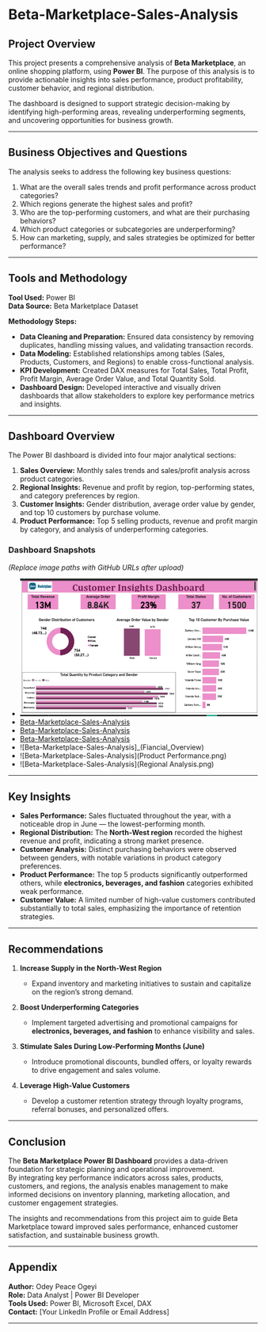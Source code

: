 # Beta-Marketplace-Sales-Analysis


##  Project Overview  
This project presents a comprehensive analysis of **Beta Marketplace**, an online shopping platform, using **Power BI**. The purpose of this analysis is to provide actionable insights into sales performance, product profitability, customer behavior, and regional distribution.  

The dashboard is designed to support strategic decision-making by identifying high-performing areas, revealing underperforming segments, and uncovering opportunities for business growth.  

---

##  Business Objectives and Questions  
The analysis seeks to address the following key business questions:  

1. What are the overall sales trends and profit performance across product categories?  
2. Which regions generate the highest sales and profit?  
3. Who are the top-performing customers, and what are their purchasing behaviors?  
4. Which product categories or subcategories are underperforming?  
5. How can marketing, supply, and sales strategies be optimized for better performance?  

---

##  Tools and Methodology  

**Tool Used:** Power BI  
**Data Source:** Beta Marketplace Dataset  

**Methodology Steps:**  
- **Data Cleaning and Preparation:** Ensured data consistency by removing duplicates, handling missing values, and validating transaction records.  
- **Data Modeling:** Established relationships among tables (Sales, Products, Customers, and Regions) to enable cross-functional analysis.  
- **KPI Development:** Created DAX measures for Total Sales, Total Profit, Profit Margin, Average Order Value, and Total Quantity Sold.  
- **Dashboard Design:** Developed interactive and visually driven dashboards that allow stakeholders to explore key performance metrics and insights.  

---

##  Dashboard Overview  

The Power BI dashboard is divided into four major analytical sections:  

1. **Sales Overview:** Monthly sales trends and sales/profit analysis across product categories.  
2. **Regional Insights:** Revenue and profit by region, top-performing states, and category preferences by region.  
3. **Customer Insights:** Gender distribution, average order value by gender, and top 10 customers by purchase volume.  
4. **Product Performance:** Top 5 selling products, revenue and profit margin by category, and analysis of underperforming categories.  

### Dashboard Snapshots  
*(Replace image paths with GitHub URLs after upload)*  

- ![Beta-Marketplace-Sales-Analysis](Customer_Insights.png)
- [Beta-Marketplace-Sales-Analysis]([Beta-Mar)
- [Beta-Marketplace-Sales-Analysis](Customer_Insights.png)
- [Beta-Marketplace-Sales-Analysis](Customer_Insights.png)
- ![Beta-Marketplace-Sales-Analysis]_(Fiancial_Overview)
- ![Beta-Marketplace-Sales-Analysis](Product Performance.png)  
- ![Beta-Marketplace-Sales-Analysis](Regional Analysis.png)  

---

##  Key Insights  

- **Sales Performance:** Sales fluctuated throughout the year, with a noticeable drop in June — the lowest-performing month.  
- **Regional Distribution:** The **North-West region** recorded the highest revenue and profit, indicating a strong market presence.  
- **Customer Analysis:** Distinct purchasing behaviors were observed between genders, with notable variations in product category preferences.  
- **Product Performance:** The top 5 products significantly outperformed others, while **electronics, beverages, and fashion** categories exhibited weak performance.  
- **Customer Value:** A limited number of high-value customers contributed substantially to total sales, emphasizing the importance of retention strategies.  

---

##  Recommendations  

1. **Increase Supply in the North-West Region**  
   - Expand inventory and marketing initiatives to sustain and capitalize on the region’s strong demand.  

2. **Boost Underperforming Categories**  
   - Implement targeted advertising and promotional campaigns for **electronics, beverages, and fashion** to enhance visibility and sales.  

3. **Stimulate Sales During Low-Performing Months (June)**  
   - Introduce promotional discounts, bundled offers, or loyalty rewards to drive engagement and sales volume.  

4. **Leverage High-Value Customers**  
   - Develop a customer retention strategy through loyalty programs, referral bonuses, and personalized offers.  

---

##  Conclusion  

The **Beta Marketplace Power BI Dashboard** provides a data-driven foundation for strategic planning and operational improvement.  
By integrating key performance indicators across sales, products, customers, and regions, the analysis enables management to make informed decisions on inventory planning, marketing allocation, and customer engagement strategies.  

The insights and recommendations from this project aim to guide Beta Marketplace toward improved sales performance, enhanced customer satisfaction, and sustainable business growth.  

---

## Appendix  
**Author:** Odey Peace Ogeyi  
**Role:** Data Analyst | Power BI Developer  
**Tools Used:** Power BI, Microsoft Excel, DAX  
**Contact:** [Your LinkedIn Profile or Email Address]  

---

